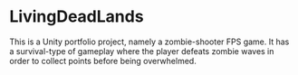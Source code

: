 # LivingDeadLands
This is a Unity portfolio project, namely a zombie-shooter FPS game. It has a survival-type of gameplay where the player defeats zombie waves in order to collect points before being overwhelmed.
